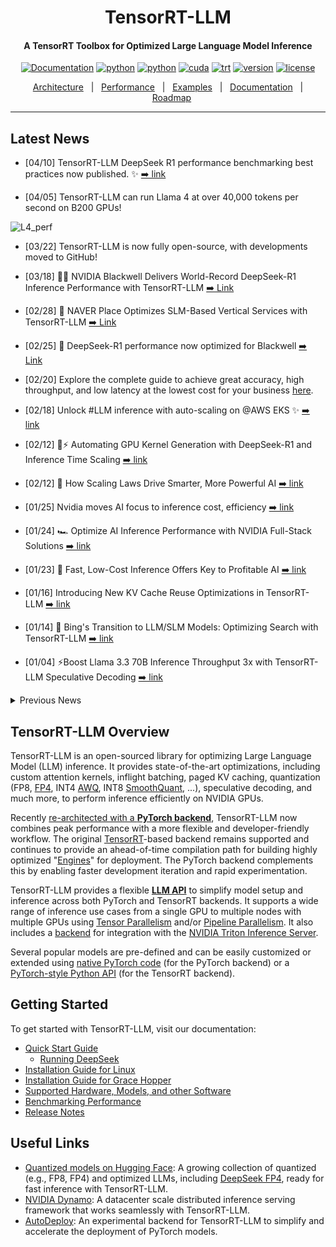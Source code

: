 <div align="center">

TensorRT-LLM
===========================
<h4> A TensorRT Toolbox for Optimized Large Language Model Inference</h4>

[![Documentation](https://img.shields.io/badge/docs-latest-brightgreen.svg?style=flat)](https://nvidia.github.io/TensorRT-LLM/)
[![python](https://img.shields.io/badge/python-3.12-green)](https://www.python.org/downloads/release/python-3123/)
[![python](https://img.shields.io/badge/python-3.10-green)](https://www.python.org/downloads/release/python-31012/)
[![cuda](https://img.shields.io/badge/cuda-12.8.1-green)](https://developer.nvidia.com/cuda-downloads)
[![trt](https://img.shields.io/badge/TRT-10.9.0-green)](https://developer.nvidia.com/tensorrt)
[![version](https://img.shields.io/badge/release-0.21.0rc0-green)](./tensorrt_llm/version.py)
[![license](https://img.shields.io/badge/license-Apache%202-blue)](./LICENSE)

[Architecture](./docs/source/torch/arch_overview.md)&nbsp;&nbsp;&nbsp;|&nbsp;&nbsp;&nbsp;[Performance](./docs/source/performance/perf-overview.md)&nbsp;&nbsp;&nbsp;|&nbsp;&nbsp;&nbsp;[Examples](https://nvidia.github.io/TensorRT-LLM/quick-start-guide.html)&nbsp;&nbsp;&nbsp;|&nbsp;&nbsp;&nbsp;[Documentation](./docs/source/)&nbsp;&nbsp;&nbsp;|&nbsp;&nbsp;&nbsp;[Roadmap](https://github.com/NVIDIA/TensorRT-LLM/issues?q=is%3Aissue%20state%3Aopen%20label%3Aroadmap)

---
<div align="left">

## Latest News
* [04/10] TensorRT-LLM DeepSeek R1 performance benchmarking best practices now published.
✨ [➡️ link](./docs/source/blogs/Best_perf_practice_on_DeepSeek-R1_in_TensorRT-LLM.md)

* [04/05] TensorRT-LLM can run Llama 4 at over 40,000 tokens per second on B200 GPUs!

![L4_perf](./docs/source/media/l4_launch_perf.png)


* [03/22] TensorRT-LLM is now fully open-source, with developments moved to GitHub!
* [03/18]  🚀🚀 NVIDIA Blackwell Delivers World-Record DeepSeek-R1 Inference Performance with TensorRT-LLM [➡️ Link](https://developer.nvidia.com/blog/nvidia-blackwell-delivers-world-record-deepseek-r1-inference-performance/)
* [02/28] 🌟 NAVER Place Optimizes SLM-Based Vertical Services with TensorRT-LLM [➡️ Link](https://developer.nvidia.com/blog/spotlight-naver-place-optimizes-slm-based-vertical-services-with-nvidia-tensorrt-llm/)

* [02/25] 🌟 DeepSeek-R1 performance now optimized for Blackwell [➡️ Link](https://huggingface.co/nvidia/DeepSeek-R1-FP4)

* [02/20] Explore the complete guide to achieve great accuracy, high throughput, and low latency at the lowest cost for your business [here](https://www.nvidia.com/en-us/solutions/ai/inference/balancing-cost-latency-and-performance-ebook/?ncid=so-twit-348956&linkId=100000341423615).

* [02/18] Unlock #LLM inference with auto-scaling on @AWS EKS ✨ [➡️ link](https://aws.amazon.com/blogs/hpc/scaling-your-llm-inference-workloads-multi-node-deployment-with-tensorrt-llm-and-triton-on-amazon-eks/)

* [02/12] 🦸⚡ Automating GPU Kernel Generation with DeepSeek-R1 and Inference Time Scaling
[➡️ link](https://developer.nvidia.com/blog/automating-gpu-kernel-generation-with-deepseek-r1-and-inference-time-scaling/?ncid=so-twit-997075&linkId=100000338909937)

* [02/12] 🌟 How Scaling Laws Drive Smarter, More Powerful AI
[➡️ link](https://blogs.nvidia.com/blog/ai-scaling-laws/?ncid=so-link-889273&linkId=100000338837832)

* [01/25] Nvidia moves AI focus to inference cost, efficiency [➡️ link](https://www.fierceelectronics.com/ai/nvidia-moves-ai-focus-inference-cost-efficiency?linkId=100000332985606)

* [01/24] 🏎️ Optimize AI Inference Performance with NVIDIA Full-Stack Solutions [➡️ link](https://developer.nvidia.com/blog/optimize-ai-inference-performance-with-nvidia-full-stack-solutions/?ncid=so-twit-400810&linkId=100000332621049)

* [01/23] 🚀 Fast, Low-Cost Inference Offers Key to Profitable AI [➡️ link](https://blogs.nvidia.com/blog/ai-inference-platform/?ncid=so-twit-693236-vt04&linkId=100000332307804)

* [01/16] Introducing New KV Cache Reuse Optimizations in TensorRT-LLM [➡️ link](https://developer.nvidia.com/blog/introducing-new-kv-cache-reuse-optimizations-in-nvidia-tensorrt-llm/?ncid=so-twit-363876&linkId=100000330323229)

* [01/14] 📣 Bing's Transition to LLM/SLM Models: Optimizing Search with TensorRT-LLM [➡️ link](https://blogs.bing.com/search-quality-insights/December-2024/Bing-s-Transition-to-LLM-SLM-Models-Optimizing-Search-with-TensorRT-LLM)

* [01/04] ⚡Boost Llama 3.3 70B Inference Throughput 3x with TensorRT-LLM Speculative Decoding
[➡️ link](https://developer.nvidia.com/blog/boost-llama-3-3-70b-inference-throughput-3x-with-nvidia-tensorrt-llm-speculative-decoding/)

<details close>
<summary>Previous News</summary>

* [2024/12/10] ⚡ Llama 3.3 70B from AI at Meta is accelerated by TensorRT-LLM. 🌟 State-of-the-art model on par with Llama 3.1 405B for reasoning, math, instruction following and tool use. Explore the preview
[➡️ link](https://build.nvidia.com/meta/llama-3_3-70b-instruct)

* [2024/12/03] 🌟 Boost your AI inference throughput by up to 3.6x.  We now support speculative decoding and tripling token throughput with our NVIDIA TensorRT-LLM. Perfect for your generative AI apps.  ⚡Learn how in this technical deep dive
[➡️ link](https://nvda.ws/3ZCZTzD)

* [2024/12/02] Working on deploying ONNX models for performance-critical applications? Try our NVIDIA Nsight Deep Learning Designer ⚡ A user-friendly GUI and tight integration with NVIDIA TensorRT that offers:
✅ Intuitive visualization of ONNX model graphs
✅ Quick tweaking of model architecture and parameters
✅ Detailed performance profiling with either ORT or TensorRT
✅ Easy building of TensorRT engines
[➡️ link](https://developer.nvidia.com/nsight-dl-designer?ncid=so-link-485689&linkId=100000315016072)

* [2024/11/26] 📣 Introducing TensorRT-LLM for Jetson AGX Orin, making it even easier to deploy on Jetson AGX Orin with initial support in JetPack 6.1 via the v0.12.0-jetson branch of the TensorRT-LLM repo. ✅ Pre-compiled TensorRT-LLM wheels & containers for easy integration ✅ Comprehensive guides & docs to get you started
[➡️ link](https://forums.developer.nvidia.com/t/tensorrt-llm-for-jetson/313227?linkId=100000312718869)

* [2024/11/21] NVIDIA TensorRT-LLM Multiblock Attention Boosts Throughput by More Than 3x for Long Sequence Lengths on NVIDIA HGX H200
[➡️ link](https://developer.nvidia.com/blog/nvidia-tensorrt-llm-multiblock-attention-boosts-throughput-by-more-than-3x-for-long-sequence-lengths-on-nvidia-hgx-h200/)

* [2024/11/19] Llama 3.2 Full-Stack Optimizations Unlock High Performance on NVIDIA GPUs
[➡️ link](https://developer.nvidia.com/blog/llama-3-2-full-stack-optimizations-unlock-high-performance-on-nvidia-gpus/?ncid=so-link-721194)

* [2024/11/09] 🚀🚀🚀 3x Faster AllReduce with NVSwitch and TensorRT-LLM MultiShot
[➡️ link](https://developer.nvidia.com/blog/3x-faster-allreduce-with-nvswitch-and-tensorrt-llm-multishot/)

* [2024/11/09] ✨ NVIDIA advances the AI ecosystem with the AI model of LG AI Research 🙌
[➡️ link](https://blogs.nvidia.co.kr/blog/nvidia-lg-ai-research/)

* [2024/11/02] 🌟🌟🌟 NVIDIA and LlamaIndex Developer Contest
🙌 Enter for a chance to win prizes including an NVIDIA® GeForce RTX™ 4080 SUPER GPU, DLI credits, and more🙌
[➡️ link](https://developer.nvidia.com/llamaindex-developer-contest)

* [2024/10/28] 🏎️🏎️🏎️ NVIDIA GH200 Superchip Accelerates Inference by 2x in Multiturn Interactions with Llama Models
[➡️ link](https://developer.nvidia.com/blog/nvidia-gh200-superchip-accelerates-inference-by-2x-in-multiturn-interactions-with-llama-models/)

* [2024/10/22] New 📝 Step-by-step instructions on how to
✅ Optimize LLMs with NVIDIA TensorRT-LLM,
✅ Deploy the optimized models with Triton Inference Server,
✅ Autoscale LLMs deployment in a Kubernetes environment.
🙌 Technical Deep Dive:
[➡️ link](https://nvda.ws/3YgI8UT)

* [2024/10/07] 🚀🚀🚀Optimizing Microsoft Bing Visual Search with NVIDIA Accelerated Libraries
[➡️ link](https://developer.nvidia.com/blog/optimizing-microsoft-bing-visual-search-with-nvidia-accelerated-libraries/)

* [2024/09/29] 🌟 AI at Meta PyTorch + TensorRT v2.4 🌟 ⚡TensorRT 10.1 ⚡PyTorch 2.4 ⚡CUDA 12.4 ⚡Python 3.12
[➡️ link](https://github.com/pytorch/TensorRT/releases/tag/v2.4.0)

* [2024/09/17] ✨ NVIDIA TensorRT-LLM Meetup
[➡️ link](https://drive.google.com/file/d/1RR8GqC-QbuaKuHj82rZcXb3MS20SWo6F/view?usp=share_link)

* [2024/09/17] ✨ Accelerating LLM Inference at Databricks with TensorRT-LLM
[➡️ link](https://drive.google.com/file/d/1NeSmrLaWRJAY1rxD9lJmzpB9rzr38j8j/view?usp=sharing)

* [2024/09/17] ✨ TensorRT-LLM @ Baseten
[➡️ link](https://drive.google.com/file/d/1Y7L2jqW-aRmt31mCdqhwvGMmCSOzBUjG/view?usp=share_link)

* [2024/09/04] 🏎️🏎️🏎️ Best Practices for Tuning TensorRT-LLM for Optimal Serving with BentoML
[➡️ link](https://www.bentoml.com/blog/tuning-tensor-rt-llm-for-optimal-serving-with-bentoml)


* [2024/08/20] 🏎️SDXL with #TensorRT Model Optimizer ⏱️⚡ 🏁 cache diffusion 🏁 quantization aware training 🏁 QLoRA 🏁 #Python 3.12
[➡️ link](https://developer.nvidia.com/blog/nvidia-tensorrt-model-optimizer-v0-15-boosts-inference-performance-and-expands-model-support/)

* [2024/08/13] 🐍 DIY Code Completion with #Mamba ⚡ #TensorRT #LLM for speed 🤖 NIM for ease ☁️ deploy anywhere
[➡️ link](https://developer.nvidia.com/blog/revolutionizing-code-completion-with-codestral-mamba-the-next-gen-coding-llm/)

* [2024/08/06] 🗫 Multilingual Challenge Accepted 🗫
🤖 #TensorRT #LLM boosts low-resource languages like Hebrew, Indonesian and Vietnamese ⚡[➡️ link](https://developer.nvidia.com/blog/accelerating-hebrew-llm-performance-with-nvidia-tensorrt-llm/?linkId=100000278659647)

* [2024/07/30] Introducing🍊 @SliceXAI ELM Turbo 🤖 train ELM once ⚡ #TensorRT #LLM optimize ☁️ deploy anywhere
[➡️ link](https://developer.nvidia.com/blog/supercharging-llama-3-1-across-nvidia-platforms)

* [2024/07/23] 👀 @AIatMeta Llama 3.1 405B trained on 16K NVIDIA H100s - inference is #TensorRT #LLM optimized ⚡
🦙 400 tok/s - per node
🦙 37 tok/s - per user
🦙 1 node inference
[➡️ link](https://developer.nvidia.com/blog/supercharging-llama-3-1-across-nvidia-platforms)

* [2024/07/09] Checklist to maximize multi-language performance of @meta #Llama3 with #TensorRT #LLM inference:
✅ MultiLingual
✅ NIM
✅ LoRA tuned adaptors[➡️ Tech blog](https://developer.nvidia.com/blog/deploy-multilingual-llms-with-nvidia-nim/)

* [2024/07/02] Let the @MistralAI MoE tokens fly 📈 🚀 #Mixtral 8x7B with NVIDIA #TensorRT #LLM on #H100.
[➡️ Tech blog](https://developer.nvidia.com/blog/achieving-high-mixtral-8x7b-performance-with-nvidia-h100-tensor-core-gpus-and-tensorrt-llm?ncid=so-twit-928467)

* [2024/06/24] Enhanced with NVIDIA #TensorRT #LLM, @upstage.ai’s solar-10.7B-instruct is ready to power your developer projects through our API catalog 🏎️. ✨[➡️ link](https://build.nvidia.com/upstage/solar-10_7b-instruct?snippet_tab=Try )

* [2024/06/18] CYMI: 🤩 Stable Diffusion 3 dropped last week 🎊 🏎️ Speed up your SD3 with #TensorRT INT8 Quantization[➡️ link](https://build.nvidia.com/upstage/solar-10_7b-instruct?snippet_tab=Try )

* [2024/06/18] 🧰Deploying ComfyUI with TensorRT?  Here’s your setup guide [➡️ link](https://github.com/comfyanonymous/ComfyUI_TensorRT)

* [2024/06/11] ✨#TensorRT Weight-Stripped Engines ✨
Technical Deep Dive for serious coders ✅+99% compression ✅1 set of weights → ** GPUs ✅0 performance loss ✅** models…LLM, CNN, etc.[➡️ link](https://developer.nvidia.com/blog/maximum-performance-and-minimum-footprint-for-ai-apps-with-nvidia-tensorrt-weight-stripped-engines/)

* [2024/06/04] ✨ #TensorRT and GeForce #RTX unlock ComfyUI SD superhero powers 🦸⚡ 🎥 Demo: [➡️ link](https://youtu.be/64QEVfbPHyg)
📗 DIY notebook: [➡️ link](https://console.brev.dev/launchable/deploy?userID=2x2sil999&orgID=ktj33l4xj&name=ComfyUI_TensorRT&instance=L4%40g2-standard-4%3Anvidia-l4%3A1&diskStorage=500&cloudID=GCP&baseImage=docker.io%2Fpytorch%2Fpytorch%3A2.2.0-cuda12.1-cudnn8-runtime&ports=ComfUI%3A8188&file=https%3A%2F%2Fgithub.com%2Fbrevdev%2Fnotebooks%2Fblob%2Fmain%2Ftensorrt-comfyui.ipynb&launchableID=env-2hQX3n7ae5mq3NjNZ32DfAG0tJf)

* [2024/05/28] ✨#TensorRT weight stripping for ResNet-50 ✨ ✅+99% compression
✅1 set of weights → ** GPUs\ ✅0 performance loss ✅** models…LLM, CNN, etc
👀 📚 DIY [➡️ link](https://console.brev.dev/launchable/deploy?userID=2x2sil999&orgID=ktj33l4xj&launchableID=env-2h6bym7h5GFNho3vpWQQeUYMwTM&instance=L4%40g6.xlarge&diskStorage=500&cloudID=devplane-brev-1&baseImage=nvcr.io%2Fnvidia%2Ftensorrt%3A24.05-py3&file=https%3A%2F%2Fgithub.com%2FNVIDIA%2FTensorRT%2Fblob%2Frelease%2F10.0%2Fsamples%2Fpython%2Fsample_weight_stripping%2Fnotebooks%2Fweight_stripping.ipynb&name=tensorrt_weight_stripping_resnet50)

* [2024/05/21] ✨@modal_labs has the codes for serverless @AIatMeta Llama 3 on #TensorRT #LLM ✨👀 📚 Marvelous Modal Manual:
Serverless TensorRT-LLM (LLaMA 3 8B) | Modal Docs [➡️ link](https://modal.com/docs/examples/trtllm_llama)

* [2024/05/08] NVIDIA TensorRT Model Optimizer -- the newest member of the #TensorRT ecosystem is a library of post-training and training-in-the-loop model optimization techniques ✅quantization ✅sparsity ✅QAT [➡️ blog](https://developer.nvidia.com/blog/accelerate-generative-ai-inference-performance-with-nvidia-tensorrt-model-optimizer-now-publicly-available/)

* [2024/05/07] 🦙🦙🦙 24,000 tokens per second 🛫Meta Llama 3 takes off with #TensorRT #LLM 📚[➡️ link](https://blogs.nvidia.com/blog/meta-llama3-inference-acceleration/)

* [2024/02/06] [🚀 Speed up inference with SOTA quantization techniques in TRT-LLM](./docs/source/blogs/quantization-in-TRT-LLM.md)
* [2024/01/30] [ New XQA-kernel provides 2.4x more Llama-70B throughput within the same latency budget](./docs/source/blogs/XQA-kernel.md)
* [2023/12/04] [Falcon-180B on a single H200 GPU with INT4 AWQ, and 6.7x faster Llama-70B over A100](./docs/source/blogs/Falcon180B-H200.md)
* [2023/11/27] [SageMaker LMI now supports TensorRT-LLM - improves throughput by 60%, compared to previous version](https://aws.amazon.com/blogs/machine-learning/boost-inference-performance-for-llms-with-new-amazon-sagemaker-containers/)
* [2023/11/13] [H200 achieves nearly 12,000 tok/sec on Llama2-13B](./docs/source/blogs/H200launch.md)
* [2023/10/22] [🚀 RAG on Windows using TensorRT-LLM and LlamaIndex 🦙](https://github.com/NVIDIA/trt-llm-rag-windows#readme)
* [2023/10/19] Getting Started Guide - [Optimizing Inference on Large Language Models with NVIDIA TensorRT-LLM, Now Publicly Available
](https://developer.nvidia.com/blog/optimizing-inference-on-llms-with-tensorrt-llm-now-publicly-available/)
* [2023/10/17] [Large Language Models up to 4x Faster on RTX With TensorRT-LLM for Windows
](https://blogs.nvidia.com/blog/2023/10/17/tensorrt-llm-windows-stable-diffusion-rtx/)

</details>

## TensorRT-LLM Overview

TensorRT-LLM is an open-sourced library for optimizing Large Language Model (LLM) inference. It provides state-of-the-art optimizations, including custom attention kernels, inflight batching, paged KV caching, quantization (FP8, [FP4](https://www.nvidia.com/en-us/data-center/technologies/blackwell-architecture/), INT4 [AWQ](https://arxiv.org/abs/2306.00978), INT8 [SmoothQuant](https://arxiv.org/abs/2211.10438), ...), speculative decoding, and much more, to perform inference efficiently on NVIDIA GPUs.

Recently [re-architected with a **PyTorch backend**](https://nvidia.github.io/TensorRT-LLM/torch.html), TensorRT-LLM now combines peak performance with a more flexible and developer-friendly workflow. The original [TensorRT](https://developer.nvidia.com/tensorrt)-based backend remains supported and continues to provide an ahead-of-time compilation path for building highly optimized "[Engines](https://docs.nvidia.com/deeplearning/tensorrt/quick-start-guide/index.html#ecosystem)" for deployment. The PyTorch backend complements this by enabling faster development iteration and rapid experimentation.

TensorRT-LLM provides a flexible [**LLM API**](https://nvidia.github.io/TensorRT-LLM/quick-start-guide.html#llm-api) to simplify model setup and inference across both PyTorch and TensorRT backends. It supports a wide range of inference use cases from a single GPU to multiple nodes with multiple GPUs using [Tensor Parallelism](https://docs.nvidia.com/nemo-framework/user-guide/latest/nemotoolkit/features/parallelisms.html#tensor-parallelism) and/or [Pipeline Parallelism](https://docs.nvidia.com/nemo-framework/user-guide/latest/nemotoolkit/features/parallelisms.html#pipeline-parallelism). It also includes a [backend](https://github.com/triton-inference-server/tensorrtllm_backend) for integration with the [NVIDIA Triton Inference Server](https://developer.nvidia.com/nvidia-triton-inference-server).

Several popular models are pre-defined and can be easily customized or extended using [native PyTorch code](./tensorrt_llm/_torch/models/modeling_deepseekv3.py) (for the PyTorch backend) or a [PyTorch-style Python API](./tensorrt_llm/models/llama/model.py) (for the TensorRT backend).


## Getting Started

To get started with TensorRT-LLM, visit our documentation:

- [Quick Start Guide](https://nvidia.github.io/TensorRT-LLM/quick-start-guide.html)
    - [Running DeepSeek](./examples/models/core/deepseek_v3)
- [Installation Guide for Linux](https://nvidia.github.io/TensorRT-LLM/installation/linux.html)
- [Installation Guide for Grace Hopper](https://nvidia.github.io/TensorRT-LLM/installation/grace-hopper.html)
- [Supported Hardware, Models, and other Software](https://nvidia.github.io/TensorRT-LLM/reference/support-matrix.html)
- [Benchmarking Performance](https://nvidia.github.io/TensorRT-LLM/performance/performance-tuning-guide/benchmarking-default-performance.html#benchmarking-with-trtllm-bench)
- [Release Notes](https://nvidia.github.io/TensorRT-LLM/release-notes.html)

## Useful Links
- [Quantized models on Hugging Face](https://huggingface.co/collections/nvidia/model-optimizer-66aa84f7966b3150262481a4): A growing collection of quantized (e.g., FP8, FP4) and optimized LLMs, including [DeepSeek FP4](https://huggingface.co/nvidia/DeepSeek-R1-FP4), ready for fast inference with TensorRT-LLM.
- [NVIDIA Dynamo](https://github.com/ai-dynamo/dynamo): A datacenter scale distributed inference serving framework that works seamlessly with TensorRT-LLM.
- [AutoDeploy](./examples/auto_deploy/README.md): An experimental backend for TensorRT-LLM to simplify and accelerate the deployment of PyTorch models.
